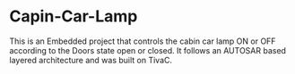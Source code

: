 # Capin-Car-Lamp
 This is an Embedded project that controls the cabin car lamp ON or OFF according to the Doors state open or closed. It follows an AUTOSAR based layered architecture and was built on TivaC.
